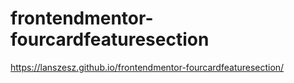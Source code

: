 # frontendmentor-fourcardfeaturesection
https://lanszesz.github.io/frontendmentor-fourcardfeaturesection/ 
